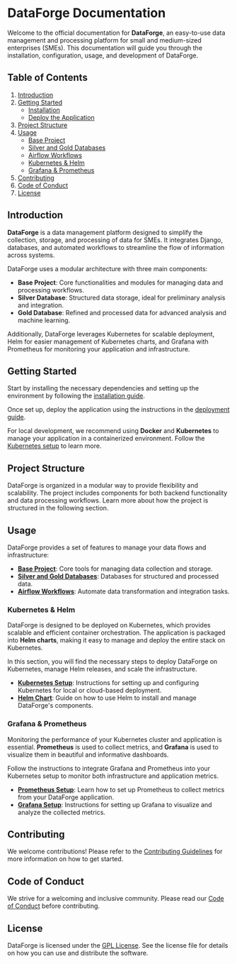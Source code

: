 # DataForge Documentation

Welcome to the official documentation for **DataForge**, an easy-to-use data management and processing platform for small and medium-sized enterprises (SMEs). This documentation will guide you through the installation, configuration, usage, and development of DataForge.

## Table of Contents

1. [Introduction](#introduction)
2. [Getting Started](#getting-started)
   - [Installation](docs/installation.md)
   - [Deploy the Application](docs/deployment.md)
3. [Project Structure](#project-structure)
4. [Usage](#usage)
   - [Base Project](docs/base.md)
   - [Silver and Gold Databases](docs/databases.md)
   - [Airflow Workflows](docs/airflow.md)
   - [Kubernetes & Helm](docs/kubernetes.md)
   - [Grafana & Prometheus](docs/monitoring.md)
5. [Contributing](docs/CONTRIBUTING.md)
6. [Code of Conduct](docs/CODE_OF_CONDUCT.md)
7. [License](docs/LICENSE.md)

## Introduction

**DataForge** is a data management platform designed to simplify the collection, storage, and processing of data for SMEs. It integrates Django, databases, and automated workflows to streamline the flow of information across systems.

DataForge uses a modular architecture with three main components:

- **Base Project**: Core functionalities and modules for managing data and processing workflows.
- **Silver Database**: Structured data storage, ideal for preliminary analysis and integration.
- **Gold Database**: Refined and processed data for advanced analysis and machine learning.

Additionally, DataForge leverages Kubernetes for scalable deployment, Helm for easier management of Kubernetes charts, and Grafana with Prometheus for monitoring your application and infrastructure.

## Getting Started

Start by installing the necessary dependencies and setting up the environment by following the [installation guide](docs/installation.md).

Once set up, deploy the application using the instructions in the [deployment guide](docs/deployment.md).

For local development, we recommend using **Docker** and **Kubernetes** to manage your application in a containerized environment. Follow the [Kubernetes setup](docs/kubernetes.md) to learn more.

## Project Structure

DataForge is organized in a modular way to provide flexibility and scalability. The project includes components for both backend functionality and data processing workflows. Learn more about how the project is structured in the following section.

## Usage

DataForge provides a set of features to manage your data flows and infrastructure:

- **[Base Project](docs/base.md)**: Core tools for managing data collection and storage.
- **[Silver and Gold Databases](docs/databases.md)**: Databases for structured and processed data.
- **[Airflow Workflows](docs/airflow.md)**: Automate data transformation and integration tasks.

### Kubernetes & Helm

DataForge is designed to be deployed on Kubernetes, which provides scalable and efficient container orchestration. The application is packaged into **Helm charts**, making it easy to manage and deploy the entire stack on Kubernetes.

In this section, you will find the necessary steps to deploy DataForge on Kubernetes, manage Helm releases, and scale the infrastructure.

- **[Kubernetes Setup](docs/kubernetes.md)**: Instructions for setting up and configuring Kubernetes for local or cloud-based deployment.
- **[Helm Chart](docs/helm.md)**: Guide on how to use Helm to install and manage DataForge's components.

### Grafana & Prometheus

Monitoring the performance of your Kubernetes cluster and application is essential. **Prometheus** is used to collect metrics, and **Grafana** is used to visualize them in beautiful and informative dashboards.

Follow the instructions to integrate Grafana and Prometheus into your Kubernetes setup to monitor both infrastructure and application metrics.

- **[Prometheus Setup](docs/prometheus.md)**: Learn how to set up Prometheus to collect metrics from your DataForge application.
- **[Grafana Setup](docs/grafana.md)**: Instructions for setting up Grafana to visualize and analyze the collected metrics.

## Contributing

We welcome contributions! Please refer to the [Contributing Guidelines](docs/CONTRIBUTING.md) for more information on how to get started.

## Code of Conduct

We strive for a welcoming and inclusive community. Please read our [Code of Conduct](docs/CODE_OF_CONDUCT.md) before contributing.

## License

DataForge is licensed under the [GPL License](docs/LICENSE.md). See the license file for details on how you can use and distribute the software.

